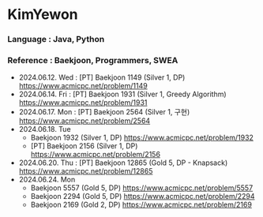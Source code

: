 # KimYewon
### Language : Java, Python
### Reference : Baekjoon, Programmers, SWEA

- 2024.06.12. Wed : [PT] Baekjoon 1149 (Silver 1, DP) https://www.acmicpc.net/problem/1149
- 2024.06.14. Fri : [PT] Baekjoon 1931 (Silver 1, Greedy Algorithm) https://www.acmicpc.net/problem/1931
- 2024.06.17. Mon : [PT] Baekjoon 2564 (Silver 1, 구현) https://www.acmicpc.net/problem/2564
- 2024.06.18. Tue
  - Baekjoon 1932 (Silver 1, DP) https://www.acmicpc.net/problem/1932
  - [PT] Baekjoon 2156 (Silver 1, DP) https://www.acmicpc.net/problem/2156
- 2024.06.20. Thu : [PT] Baekjoon 12865 (Gold 5, DP - Knapsack) https://www.acmicpc.net/problem/12865
- 2024.06.24. Mon
  - Baekjoon 5557 (Gold 5, DP) https://www.acmicpc.net/problem/5557
  - Baekjoon 2294 (Gold 5, DP) https://www.acmicpc.net/problem/2294
  - Baekjoon 2169 (Gold 2, DP) https://www.acmicpc.net/problem/2169
